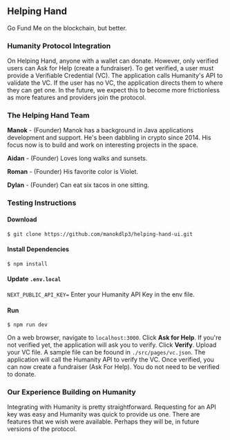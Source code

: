 ## Helping Hand
Go Fund Me on the blockchain, but better.

### Humanity Protocol Integration
On Helping Hand, anyone with a wallet can donate. However, only verified users can Ask for Help (create a fundraiser). To get verified, a user must provide a Verifiable Credential (VC). The application calls Humanity's API to validate the VC. If the user has no VC, the application directs them to where they can get one. In the future, we expect this to become more frictionless as more features and providers join the protocol.

### The Helping Hand Team
**Manok** - (Founder) Manok has a background in Java applications development and support. He's been dabbling in crypto since 2014. His focus now is to build and work on interesting projects in the space.

**Aidan** - (Founder) Loves long walks and sunsets.

**Roman** - (Founder) His favorite color is Violet.

**Dylan** - (Founder) Can eat six tacos in one sitting.

### Testing Instructions
#### Download
```shell
$ git clone https://github.com/manokdlp3/helping-hand-ui.git
```

#### Install Dependencies
```shell
$ npm install
```
#### Update `.env.local`
`NEXT_PUBLIC_API_KEY=` Enter your Humanity API Key in the env file.

#### Run
```shell
$ npm run dev
```
On a web browser, navigate to `localhost:3000`. Click **Ask for Help**. If you're not verified yet, the application will ask you to verify. Click **Verify**. Upload your VC file. A sample file can be foound in `./src/pages/vc.json`. The application will call the Humanity API to verify the VC. Once verified, you can now create a fundraiser (Ask For Help). You do not need to be verified to donate.

### Our Experience Building on Humanity
Integrating with Humanity is pretty straightforward. Requesting for an API key was easy and Humanity was quick to provide us one. There are features that we wish were available. Perhaps they will be, in future versions of the protocol. 
